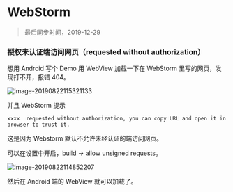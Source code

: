# WebStorm


> 最后同步时间，2019-12-29







###  授权未认证端访问网页（requested without authorization）



想用 Android 写个 Demo 用 WebView 加载一下在 WebStorm 里写的网页，发现打不开，报错 404。



![image-20190822115321133](https://tva1.sinaimg.cn/large/006tNbRwly1gadvidnhnfj309c0g80tb.jpg)

并且 WebStorm 提示

`xxxx  requested without authorization, you can copy URL and open it in browser to trust it.`



这是因为 Webstorm 默认不允许未经认证的端访问网页。

可以在设置中开启，build -> allow unsigned requests。



![image-20190822114852207](https://tva1.sinaimg.cn/large/006tNbRwly1gadviiru0cj310i0u0n8b.jpg)



然后在 Android 端的 WebView 就可以加载了。